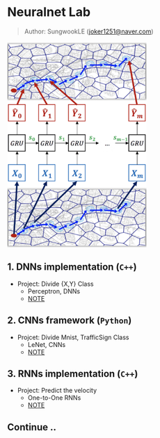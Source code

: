 # Neuralnet Lab
> Author: SungwookLE (joker1251@naver.com)  

![overview](./image/overview.png)  

## 1. DNNs implementation (`C++`)
- Project: Divide {X,Y} Class
    - Perceptron, DNNs
    - [NOTE](./1_DNNs_implement/assets/studyNote.md)

## 2. CNNs framework (`Python`)
- Projcet: Divide Mnist, TrafficSign Class
    - LeNet, CNNs
    - [NOTE](./2_CNNs_frameWork/assets/studyNote.md)

## 3. RNNs implementation (`C++`)
- Project: Predict the velocity
    - One-to-One RNNs
    - [NOTE](./4_RNNs_implement/assets/studyNote.md)

## Continue ..
